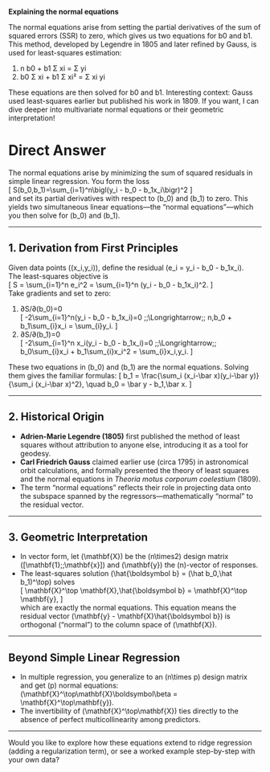 **Explaining the normal equations**

The normal equations arise from setting the partial derivatives of the sum of squared errors (SSR) to zero, which gives us two equations for b0 and b1. This method, developed by Legendre in 1805 and later refined by Gauss, is used for least-squares estimation:

1. n b0 + b1 Σ xi = Σ yi  
2. b0 Σ xi + b1 Σ xi² = Σ xi yi  

These equations are then solved for b0 and b1. Interesting context: Gauss used least-squares earlier but published his work in 1809. If you want, I can dive deeper into multivariate normal equations or their geometric interpretation!
# Direct Answer

The normal equations arise by minimizing the sum of squared residuals in simple linear regression. You form the loss  
\[
S(b_0,b_1)=\sum_{i=1}^n\bigl(y_i - b_0 - b_1x_i\bigr)^2
\]  
and set its partial derivatives with respect to \(b_0\) and \(b_1\) to zero. This yields two simultaneous linear equations—the “normal equations”—which you then solve for \(b_0\) and \(b_1\).

---

## 1. Derivation from First Principles

Given data points \((x_i,y_i)\), define the residual \(e_i = y_i - b_0 - b_1x_i\).  
The least-squares objective is  
\[
S = \sum_{i=1}^n e_i^2 = \sum_{i=1}^n (y_i - b_0 - b_1x_i)^2.
\]  
Take gradients and set to zero:

1. ∂S/∂\(b_0\)=0  
   \[
   -2\sum_{i=1}^n(y_i - b_0 - b_1x_i)=0
   \;\;\Longrightarrow\;\;
   n\,b_0 + b_1\sum_{i}x_i = \sum_{i}y_i.
   \]
2. ∂S/∂\(b_1\)=0  
   \[
   -2\sum_{i=1}^n x_i(y_i - b_0 - b_1x_i)=0
   \;\;\Longrightarrow\;\;
   b_0\sum_{i}x_i + b_1\sum_{i}x_i^2 = \sum_{i}x_i\,y_i.
   \]

These two equations in \(b_0\) and \(b_1\) are the normal equations. Solving them gives the familiar formulas:
\[
b_1 = \frac{\sum_i (x_i-\bar x)(y_i-\bar y)}{\sum_i (x_i-\bar x)^2}, 
\quad
b_0 = \bar y - b_1\,\bar x.
\]

---

## 2. Historical Origin

- **Adrien-Marie Legendre (1805)** first published the method of least squares without attribution to anyone else, introducing it as a tool for geodesy.  
- **Carl Friedrich Gauss** claimed earlier use (circa 1795) in astronomical orbit calculations, and formally presented the theory of least squares and the normal equations in *Theoria motus corporum coelestium* (1809).  
- The term “normal equations” reflects their role in projecting data onto the subspace spanned by the regressors—mathematically “normal” to the residual vector.

---

## 3. Geometric Interpretation

- In vector form, let \(\mathbf{X}\) be the \(n\times2\) design matrix \([\mathbf{1}\;\;\mathbf{x}]\) and \(\mathbf{y}\) the \(n\)-vector of responses.  
- The least-squares solution \(\hat{\boldsymbol b} = (\hat b_0,\hat b_1)^\top\) solves  
  \[
  \mathbf{X}^\top \mathbf{X}\,\hat{\boldsymbol b} = \mathbf{X}^\top \mathbf{y},
  \]  
  which are exactly the normal equations. This equation means the residual vector \(\mathbf{y} - \mathbf{X}\hat{\boldsymbol b}\) is orthogonal (“normal”) to the column space of \(\mathbf{X}\).

---

## Beyond Simple Linear Regression

- In multiple regression, you generalize to an \(n\times p\) design matrix and get \(p\) normal equations: \(\mathbf{X}^\top\mathbf{X}\boldsymbol\beta = \mathbf{X}^\top\mathbf{y}\).  
- The invertibility of \(\mathbf{X}^\top\mathbf{X}\) ties directly to the absence of perfect multicollinearity among predictors.

---

Would you like to explore how these equations extend to ridge regression (adding a regularization term), or see a worked example step-by-step with your own data?
